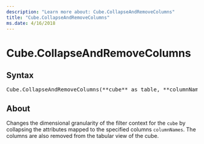 ```yaml
---
description: "Learn more about: Cube.CollapseAndRemoveColumns"
title: "Cube.CollapseAndRemoveColumns"
ms.date: 4/16/2018
---
```

# Cube.CollapseAndRemoveColumns

## Syntax

<pre>
Cube.CollapseAndRemoveColumns(**cube** as table, **columnNames** as list) as table
</pre>

## About
Changes the dimensional granularity of the filter context for the `cube` by collapsing the attributes mapped to the specified columns `columnNames`. The columns are also removed from the tabular view of the cube.

